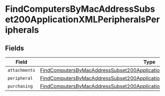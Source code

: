 # FindComputersByMacAddressSubset200ApplicationXMLPeripheralsPeripherals


## Fields

| Field                                                                                                                                                                                               | Type                                                                                                                                                                                                | Required                                                                                                                                                                                            | Description                                                                                                                                                                                         |
| --------------------------------------------------------------------------------------------------------------------------------------------------------------------------------------------------- | --------------------------------------------------------------------------------------------------------------------------------------------------------------------------------------------------- | --------------------------------------------------------------------------------------------------------------------------------------------------------------------------------------------------- | --------------------------------------------------------------------------------------------------------------------------------------------------------------------------------------------------- |
| `attachments`                                                                                                                                                                                       | [FindComputersByMacAddressSubset200ApplicationXMLPeripheralsPeripheralsAttachments](../../models/operations/findcomputersbymacaddresssubset200applicationxmlperipheralsperipheralsattachments.md)[] | :heavy_minus_sign:                                                                                                                                                                                  | N/A                                                                                                                                                                                                 |
| `peripheral`                                                                                                                                                                                        | [FindComputersByMacAddressSubset200ApplicationXMLPeripheralsPeripheralsPeripheral](../../models/operations/findcomputersbymacaddresssubset200applicationxmlperipheralsperipheralsperipheral.md)     | :heavy_minus_sign:                                                                                                                                                                                  | N/A                                                                                                                                                                                                 |
| `purchasing`                                                                                                                                                                                        | [FindComputersByMacAddressSubset200ApplicationXMLPeripheralsPeripheralsPurchasing](../../models/operations/findcomputersbymacaddresssubset200applicationxmlperipheralsperipheralspurchasing.md)     | :heavy_minus_sign:                                                                                                                                                                                  | N/A                                                                                                                                                                                                 |